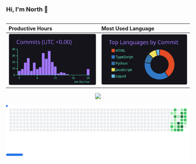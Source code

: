 ### Hi, I'm North 👋

##

<div align="center">


Productive Hours | Most Used Language
| :--- | :--- |
| [![](profile-summary-card-output/aura/4-productive-time.svg)](...) | [![](profile-summary-card-output/aura/2-most-commit-language.svg)](...) |

</div>

<div align="center">

![](profile-summary-card-output/aura/profile-details.svg)

</div>

<picture>
  <source
    media="(prefers-color-scheme: dark)"
    srcset="images/breakout-dark.svg"
  />
  <source
    media="(prefers-color-scheme: light)"
    srcset="images/breakout-light.svg"
  />
  <img alt="Breakout Game" src="images/breakout-light.svg" />
</picture>
</div>
